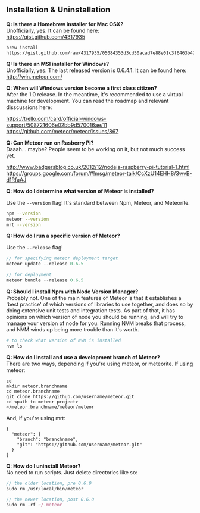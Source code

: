  
## Installation & Uninstallation

**Q:  Is there a Homebrew installer for Mac OSX?**  
Unofficially, yes.  It can be found here:  
https://gist.github.com/4317935

````
brew install https://gist.github.com/raw/4317935/05084353d3cd50acad7e88e01c3f6463b42c0ed3/meteor.rb
````

**Q:  Is there an MSI installer for Windows?**  
Unofficially, yes. The last released version is 0.6.4.1. It can be found here:  
http://win.meteor.com/

**Q:  When will Windows version become a first class citizen?**  
After the 1.0 release.  In the meantime, it's recommended to use a virtual machine for development.  You can read the roadmap and relevant disscussions here:

https://trello.com/card/official-windows-support/508721606e02bb9d570016ae/11  
https://github.com/meteor/meteor/issues/867

**Q:  Can Meteor run on Rasberry Pi?**  
Daaah... maybe?  People seem to be working on it, but not much success yet.

http://www.badgersblog.co.uk/2012/12/nodejs-raspberry-pi-tutorial-1.html  
https://groups.google.com/forum/#!msg/meteor-talk/CcXzU14EHH8/3wvB-d1RfaAJ  


**Q:  How do I determine what version of Meteor is installed?**  

Use the ``--version`` flag!  It's standard between Npm, Meteor, and Meteorite.
````sh
npm --version
meteor --version
mrt --version
````

**Q:  How do I run a specific version of Meteor?**  

Use the ``--release`` flag!  
````js
// for specifying meteor deployment target
meteor update --release 0.6.5

// for deployment
meteor bundle --release 0.6.5
````


**Q:  Should I install Npm with Node Version Manager?**  
Probably not.  One of the main features of Meteor is that it establishes a 'best practice' of which versions of libraries to use together, and does so by doing extensive unit tests and integration tests.  As part of that, it has opinions on which version of node you should be running, and will try to manage your version of node for you.  Running NVM breaks that process, and NVM winds up being more trouble than it's worth.  

````sh
# to check what version of NVM is installed
nvm ls
````

**Q:  How do I install and use a development branch of Meteor?**  
There are two ways, depending if you're using meteor, or meteorite.  If using meteor:

````
cd
mkdir meteor.branchname
cd meteor.branchname
git clone https://github.com/username/meteor.git
cd <path to meteor project>
~/meteor.branchname/meteor/meteor
```` 
 
And, if you're using mrt:
````
{
  "meteor": {
    "branch": "branchname",
    "git": "https://github.com/username/meteor.git"
  }
}
````
**Q:  How do I uninstall Meteor?**  
No need to run scripts.  Just delete directories like so:  
````js
// the older location, pre 0.6.0
sudo rm /usr/local/bin/meteor

// the newer location, post 0.6.0
sudo rm -rf ~/.meteor
````





